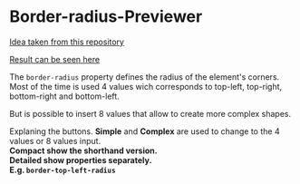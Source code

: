 # Border-radius-Previewer

<a href="https://github.com/florinpop17/app-ideas"> Idea taken from this repository</a>

<a href="https://luyny.github.io/Border-radius-Previewer/"> Result can be seen here</a>

The <code>border-radius</code> property defines the radius of the element's corners.
Most of the time is used 4 values wich corresponds to top-left, top-right, bottom-right and bottom-left.

But is possible to insert 8 values that allow to create more complex shapes.

Explaning the buttons.
<b>Simple</b> and <b>Complex</b> are used to change to the 4 values or 8 values input. <br>
<b>Compact<b> show the shorthand version.<br>
<b>Detailed</b> show properties separately. <br>
E.g. <code>border-top-left-radius</code>
